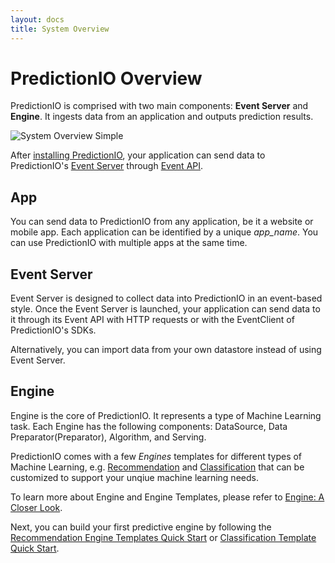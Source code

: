 ```yaml
---
layout: docs
title: System Overview
---
```


#  PredictionIO   Overview

PredictionIO is comprised with two main components: **Event Server** and
**Engine**. It ingests data from an application and outputs prediction results.

![System Overview Simple]({{site.baseurl}}/images/system-overview-simple.png)


After [installing PredictionIO]({{site.baseurl}}/install), your application can send data to
PredictionIO's [Event Server](../eventserver/overview.html) through [Event API](../eventserver/eventapi.html).

## App

You can send data to PredictionIO from any application, be it a website or
mobile app. Each application can be identified by a unique *app_name*. You can use
PredictionIO with multiple apps at the same time.

## Event Server

Event Server is designed to collect data into PredictionIO in an event-based
style. Once the Event Server is launched, your application can send data to it
through its Event API with HTTP requests or with the EventClient of
PredictionIO's SDKs.

Alternatively, you can import data from your own datastore instead of using
Event Server.

## Engine

Engine is the core of PredictionIO. It represents a type of Machine Learning task. Each Engine has the following components: DataSource, Data Preparator(Preparator),
Algorithm, and Serving.

PredictionIO comes with a few *Engines* templates for different types of Machine Learning, e.g. [Recommendation](../recommendation/quickstart.html) and [Classification](../classification/quickstart.html) that can be customized to support your unqiue machine learning needs. 

To learn more about Engine and Engine Templates, please
refer to [Engine: A Closer Look]({{site.baseurl}}/engines/concept).


<!--
You may also [build your own Engines]({{site.baseurl}}/enginebuilders) for specific type of
prediction problems.
 -->
 
Next, you can build your first predictive engine by following the [Recommendation Engine Templates Quick Start](../recommendation/quickstart.html) or [Classification Template Quick Start](../classification/quickstart.html).

 
